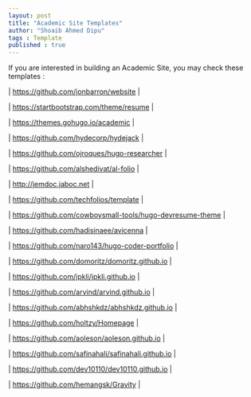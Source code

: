 ```yaml
---
layout: post
title: "Academic Site Templates"
author: "Shoaib Ahmed Dipu"
tags : Template
published : true
---
```


If you are interested in building an Academic Site, you may check these templates : 

| <https://github.com/jonbarron/website> | <br>

| <https://startbootstrap.com/theme/resume> | <br>

| <https://themes.gohugo.io/academic> | <br>

| <https://github.com/hydecorp/hydejack> | <br>

| <https://github.com/ojroques/hugo-researcher> | <br>

| <https://github.com/alshedivat/al-folio> | <br>

| <http://jemdoc.jaboc.net> | <br>

| <https://github.com/techfolios/template> | <br>

| <https://github.com/cowboysmall-tools/hugo-devresume-theme> | <br>

| <https://github.com/hadisinaee/avicenna> | <br>

| <https://github.com/naro143/hugo-coder-portfolio> | <br>

| <https://github.com/domoritz/domoritz.github.io> | <br>

| <https://github.com/jpkli/jpkli.github.io> | <br>

| <https://github.com/arvind/arvind.github.io> | <br>

| <https://github.com/abhshkdz/abhshkdz.github.io> | <br>

| <https://github.com/holtzy/Homepage> | <br>

| <https://github.com/aoleson/aoleson.github.io> | <br>

| <https://github.com/safinahali/safinahali.github.io> | <br>

| <https://github.com/dev10110/dev10110.github.io> | <br>

| <https://github.com/hemangsk/Gravity> | 


